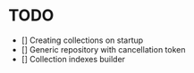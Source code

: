 # TODO
- [] Creating collections on startup
- [] Generic repository with cancellation token
- [] Collection indexes builder
